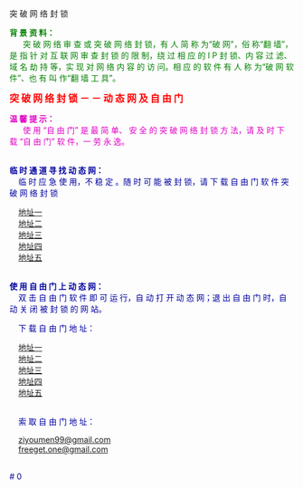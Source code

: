 <html>

<head>
突 破 网 络 封 锁
<meta name="GENERATOR" content="Microsoft FrontPage 3.0">
</head>

<body>

<p><font color="#008000"><strong>背 景 资 料：</strong><br>
&nbsp;&nbsp;&nbsp;&nbsp;&nbsp; 突 破 网 络 审 查 或 突 破 网 络 封 锁，有 
人 简 称 为“破 网”，俗 称“翻 墙”，是 指 针 对 互 联 网 审 查 
封 锁 的 限 制，绕 过 相 应 的 I P 封 锁、内 容 过 滤、域 名 劫 持 
等，实 现 对 网 络 内 容 的 访 问。相 应 的 软 件 有 人 称 为“破 
网 软 件”、也 有 叫 作“翻 墙 工 具”。</font><br>
</p>

<p><big><font color="#FF0000"><strong>突 破 网 络 封 锁 － － 动 态 网 及 自 
由 门</strong></font></big></p>

<p><font color="#E001C5"><strong>温 馨 提 示：</strong><br>
&nbsp;&nbsp;&nbsp;&nbsp;&nbsp; 使 用 “自 由 门” 是 最 简 单、 安 全 的 
突 破 网 络 封 锁 方 法，请 及 时 下 载 “自 由 门” 软 件，一 劳 
永 逸。</font><font color="#F1015B"><br>
</font><br>


<font color="#0000A0"><strong>临 时 通 道 寻 找 动 态 网：</strong><br>
&nbsp;&nbsp;&nbsp; 临 时 应 急 使 用，不 稳 定 。随 时 可 能 被 封 锁，请 下 载 自 由 门 软 件 突 破 网 络 封 锁<br>



&nbsp;&nbsp;&nbsp; <a href="http://www.box.net/shared/u3r36xxdlk">地址一</a> 
&nbsp;&nbsp;&nbsp;<br>
&nbsp;&nbsp;&nbsp; <a href="http://www.box.net/shared/u3r36xxdlk">地址二</a> 
&nbsp;&nbsp;&nbsp;<br>
&nbsp;&nbsp;&nbsp; <a href="http://www.box.net/shared/u3r36xxdlk">地址三</a> 
&nbsp;&nbsp;&nbsp;<br>
&nbsp;&nbsp;&nbsp; <a href="http://www.box.net/shared/u3r36xxdlk">地址四</a> 
&nbsp;&nbsp;&nbsp;<br>
&nbsp;&nbsp;&nbsp; <a href="http://www.box.net/shared/u3r36xxdlk">地址五</a> 
&nbsp;&nbsp;&nbsp;<br>
<br>


<font color="#0000A0"><strong>使 用 自 由 门 上 动 态 网：</strong><br>
&nbsp;&nbsp;&nbsp; 双 击 自 由 门 软 件 即 可 运 行，自 动 打 开 动 态 
网；退 出 自 由 门 时，自 动 关 闭 被 封 锁 的 网 站。<br>





&nbsp;&nbsp;&nbsp; 下 载 自 由 门 地 址：<br>

&nbsp;&nbsp;&nbsp; <a href="http://www.box.net/shared/u3r36xxdlk">地址一</a> 
&nbsp;&nbsp;&nbsp;<br>
&nbsp;&nbsp;&nbsp; <a href="http://www.box.net/shared/u3r36xxdlk">地址二</a> 
&nbsp;&nbsp;&nbsp;<br>
&nbsp;&nbsp;&nbsp; <a href="http://www.box.net/shared/u3r36xxdlk">地址三</a> 
&nbsp;&nbsp;&nbsp;<br>
&nbsp;&nbsp;&nbsp; <a href="http://www.box.net/shared/u3r36xxdlk">地址四</a> 
&nbsp;&nbsp;&nbsp;<br>
&nbsp;&nbsp;&nbsp; <a href="http://www.box.net/shared/u3r36xxdlk">地址五</a> 
&nbsp;&nbsp;&nbsp;<br>
<br>






&nbsp;&nbsp;&nbsp; 索 取 自 由 门 地 址：<br>

&nbsp;&nbsp;&nbsp; <a href="ziyoumen99@gmail.com">ziyoumen99@gmail.com</a> 
&nbsp;&nbsp;&nbsp;<br>
&nbsp;&nbsp;&nbsp; <a href="freeget.one@gmail.com">freeget.one@gmail.com</a> 
&nbsp;&nbsp;&nbsp;<br>

<br>











</body>
</html>
# 0
